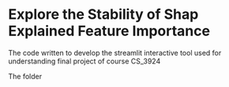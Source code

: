 # Explore the Stability of Shap Explained Feature Importance
The code written to develop the streamlit interactive tool used for understanding final project of course CS_3924

The folder 

